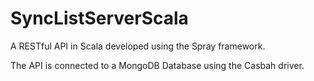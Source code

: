 # SyncListServerScala

A RESTful API in Scala developed using the Spray framework.

The API is connected to a MongoDB Database using the Casbah driver.
